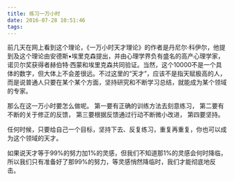 ```yaml
---
title: 练习一万小时
date: 2016-07-28 10:51:46
tags:
---
```


前几天在网上看到这个理论，《一万小时天才理论》的作者是丹尼尔·科伊尔，他提到及这个理论由安德斯▪埃里克森提出，并由心理学界负有盛名的高产心理学家，诺贝尔奖获得者赫伯特·西蒙和埃里克森共同验证。当然，这个10000不是一个具体的数字，但大体上不会差很远。不过这里的“天才”，应该不是指天赋极高的人，而是说普通人只要在某个某个方面，坚持研究和不断学习总结，就能成为某个领域的专家。
<!-- more -->
那么在这一万小时要怎么做呢。
第一要有正确的训练方法去刻意练习，
第二要有不断的关于修正的反馈，
第三要根据反馈通过行动不断微小改进，
第四要坚持。

任何时候，只要给自己一个目标，坚持下去、反复练习，重复再重复，你也可以成为这个领域的天才。

如果说天才等于99%的努力加1%的灵感，但我们不知道那1%的灵感会何时降临，所以我们只有准备好了那99%的努力，等灵感悄然降临时，我们才能彻底地反击。